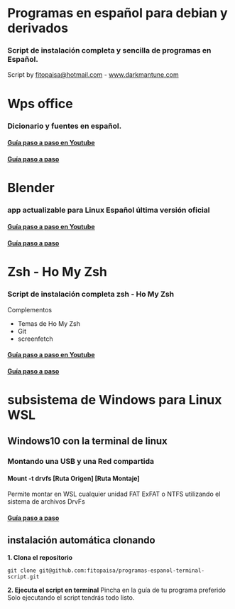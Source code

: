 # Programas en español para debian y derivados

### Script de instalación completa y sencilla de programas en Español.
Script by fitopaisa@hotmail.com - www.darkmantune.com


# Wps office 
### Dicionario y fuentes en español.
#### [Guía paso a paso en Youtube](https://youtu.be/cslxODhqbg8)
#### [Guía paso a paso](https://github.com/fitopaisa/programas-espanol-terminal-script/blob/master/readme/wps-offices.md)


# Blender 
### app actualizable para Linux Español última versión oficial
#### [Guía paso a paso en Youtube](https://youtu.be/DNUt-C8pNhg)
#### [Guía paso a paso](https://github.com/fitopaisa/programas-espanol-terminal-script/blob/master/readme/blender.md)

# Zsh - Ho My Zsh
### Script de instalación completa zsh - Ho My Zsh
Complementos 
- Temas de Ho My Zsh
- Git 
- screenfetch
#### [Guía paso a paso en Youtube](https://youtu.be/q2zrRgezjQE)
#### [Guía paso a paso](https://github.com/fitopaisa/programas-espanol-terminal-script/blob/master/readme/zsh-oh-my-zsh.md)


# subsistema de Windows para Linux WSL
## Windows10 con la terminal de linux

### Montando una USB y una Red compartida

#### Mount -t drvfs [Ruta Origen] [Ruta Montaje]
Permite montar en WSL cualquier unidad FAT ExFAT o NTFS
utilizando el sistema de archivos DrvFs

#### [Guía paso a paso](https://github.com/fitopaisa/programas-espanol-terminal-script/blob/master/readme/mount-usb-WSL.md)


## instalación automática clonando
**1. Clona el repositorio**
```
git clone git@github.com:fitopaisa/programas-espanol-terminal-script.git
```
**2. Ejecuta el script en terminal**
Pincha en la guía de tu programa preferido 
Solo ejecutando el script tendrás todo listo.



